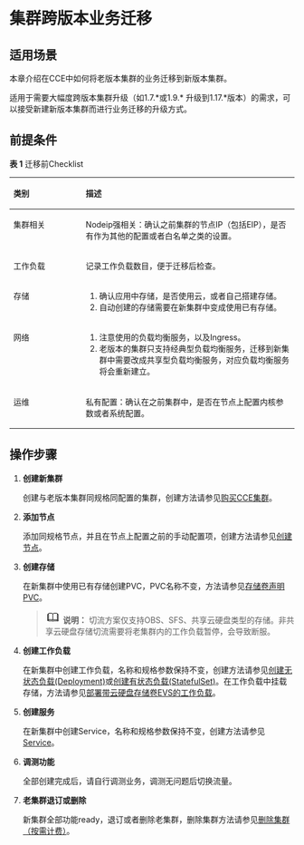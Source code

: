 # 集群跨版本业务迁移<a name="cce_10_0210"></a>

## 适用场景<a name="section11817228199"></a>

本章介绍在CCE中如何将老版本集群的业务迁移到新版本集群。

适用于需要大幅度跨版本集群升级（如1.7.\*或1.9.\* 升级到1.17.\*版本）的需求，可以接受新建新版本集群而进行业务迁移的升级方式。

## 前提条件<a name="section13775155402514"></a>

**表 1**  迁移前Checklist

<a name="table121362419267"></a>
<table><thead align="left"><tr id="row1314122482614"><th class="cellrowborder" valign="top" width="25.369999999999997%" id="mcps1.2.3.1.1"><p id="p1214192410265"><a name="p1214192410265"></a><a name="p1214192410265"></a>类别</p>
</th>
<th class="cellrowborder" valign="top" width="74.63%" id="mcps1.2.3.1.2"><p id="p8142248263"><a name="p8142248263"></a><a name="p8142248263"></a>描述</p>
</th>
</tr>
</thead>
<tbody><tr id="row181416245267"><td class="cellrowborder" valign="top" width="25.369999999999997%" headers="mcps1.2.3.1.1 "><p id="p4141124162618"><a name="p4141124162618"></a><a name="p4141124162618"></a>集群相关</p>
</td>
<td class="cellrowborder" valign="top" width="74.63%" headers="mcps1.2.3.1.2 "><p id="p7658172516147"><a name="p7658172516147"></a><a name="p7658172516147"></a>Nodeip强相关：确认之前集群的节点IP（包括EIP），是否有作为其他的配置或者白名单之类的设置。</p>
</td>
</tr>
<tr id="row1141424162618"><td class="cellrowborder" valign="top" width="25.369999999999997%" headers="mcps1.2.3.1.1 "><p id="p111492415264"><a name="p111492415264"></a><a name="p111492415264"></a>工作负载</p>
</td>
<td class="cellrowborder" valign="top" width="74.63%" headers="mcps1.2.3.1.2 "><p id="p614112410264"><a name="p614112410264"></a><a name="p614112410264"></a>记录工作负载数目，便于迁移后检查。</p>
</td>
</tr>
<tr id="row201410249264"><td class="cellrowborder" valign="top" width="25.369999999999997%" headers="mcps1.2.3.1.1 "><p id="p1214324152619"><a name="p1214324152619"></a><a name="p1214324152619"></a>存储</p>
</td>
<td class="cellrowborder" valign="top" width="74.63%" headers="mcps1.2.3.1.2 "><a name="ol161155617140"></a><a name="ol161155617140"></a><ol id="ol161155617140"><li>确认应用中存储，是否使用云，或者自己搭建存储。</li><li>自动创建的存储需要在新集群中变成使用已有存储。</li></ol>
</td>
</tr>
<tr id="row1614924172616"><td class="cellrowborder" valign="top" width="25.369999999999997%" headers="mcps1.2.3.1.1 "><p id="p1114132452616"><a name="p1114132452616"></a><a name="p1114132452616"></a>网络</p>
</td>
<td class="cellrowborder" valign="top" width="74.63%" headers="mcps1.2.3.1.2 "><a name="ol1092210163153"></a><a name="ol1092210163153"></a><ol id="ol1092210163153"><li>注意使用的负载均衡服务，以及Ingress。</li><li>老版本的集群只支持经典型负载均衡服务，迁移到新集群中需要改成共享型负载均衡服务，对应负载均衡服务将会重新建立。</li></ol>
</td>
</tr>
<tr id="row6141224192610"><td class="cellrowborder" valign="top" width="25.369999999999997%" headers="mcps1.2.3.1.1 "><p id="p2141424132616"><a name="p2141424132616"></a><a name="p2141424132616"></a>运维</p>
</td>
<td class="cellrowborder" valign="top" width="74.63%" headers="mcps1.2.3.1.2 "><p id="p1214724102620"><a name="p1214724102620"></a><a name="p1214724102620"></a>私有配置：确认在之前集群中，是否在节点上配置内核参数或者系统配置。</p>
</td>
</tr>
</tbody>
</table>

## 操作步骤<a name="section288595091613"></a>

1.  **创建新集群**

    创建与老版本集群同规格同配置的集群，创建方法请参见[购买CCE集群](购买CCE集群.md)。

2.  **添加节点**

    添加同规格节点，并且在节点上配置之前的手动配置项，创建方法请参见[创建节点](创建节点.md)。

3.  **创建存储**

    在新集群中使用已有存储创建PVC，PVC名称不变，方法请参见[存储卷声明PVC](存储卷声明PVC.md)。

    >![](public_sys-resources/icon-note.gif) **说明：** 
    >切流方案仅支持OBS、SFS、共享云硬盘类型的存储。非共享云硬盘存储切流需要将老集群内的工作负载暂停，会导致断服。

4.  **创建工作负载**

    在新集群中创建工作负载，名称和规格参数保持不变，创建方法请参见[创建无状态负载\(Deployment\)](创建无状态负载(Deployment).md)或[创建有状态负载\(StatefulSet\)](创建有状态负载(StatefulSet).md)。在工作负载中挂载存储，方法请参见[部署带云硬盘存储卷EVS的工作负载](部署带云硬盘存储卷EVS的工作负载.md)。

5.  **创建服务**

    在新集群中创建Service，名称和规格参数保持不变，创建方法请参见[Service](Service.md)。

6.  **调测功能**

    全部创建完成后，请自行调测业务，调测无问题后切换流量。

7.  **老集群退订或删除**

    新集群全部功能ready，退订或者删除老集群，删除集群方法请参见[删除集群（按需计费）](删除集群（按需计费）.md)。



